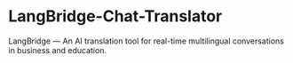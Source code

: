 # LangBridge-Chat-Translator
LangBridge — An AI translation tool for real-time multilingual conversations in business and education.
